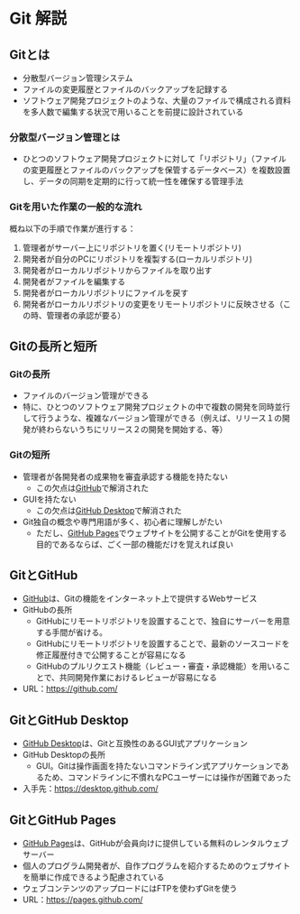 # Git 解説

## Gitとは

* 分散型バージョン管理システム
* ファイルの変更履歴とファイルのバックアップを記録する
* ソフトウェア開発プロジェクトのような、大量のファイルで構成される資料を多人数で編集する状況で用いることを前提に設計されている

### 分散型バージョン管理とは

* ひとつのソフトウェア開発プロジェクトに対して「リポジトリ」（ファイルの変更履歴とファイルのバックアップを保管するデータベース）を複数設置し、データの同期を定期的に行って統一性を確保する管理手法

### Gitを用いた作業の一般的な流れ

概ね以下の手順で作業が進行する：

  1. 管理者がサーバー上にリポジトリを置く(リモートリポジトリ)
  1. 開発者が自分のPCにリポジトリを複製する(ローカルリポジトリ)
  1. 開発者がローカルリポジトリからファイルを取り出す
  1. 開発者がファイルを編集する
  1. 開発者がローカルリポジトリにファイルを戻す
  1. 開発者がローカルリポジトリの変更をリモートリポジトリに反映させる（この時、管理者の承認が要る）

## Gitの長所と短所

### Gitの長所

* ファイルのバージョン管理ができる
* 特に、ひとつのソフトウェア開発プロジェクトの中で複数の開発を同時並行して行うような、複雑なバージョン管理ができる（例えば、リリース１の開発が終わらないうちにリリース２の開発を開始する、等）

### Gitの短所

* 管理者が各開発者の成果物を審査承認する機能を持たない
  * この欠点は[GitHub](github.md)で解消された
* GUIを持たない
  * この欠点は[GitHub Desktop](githubdesktop.md)で解消された
* Git独自の概念や専門用語が多く、初心者に理解しがたい
  * ただし、[GitHub Pages](githubpages.md)でウェブサイトを公開することがGitを使用する目的であるならば、ごく一部の機能だけを覚えれば良い

## GitとGitHub

* [GitHub](github.md)は、Gitの機能をインターネット上で提供するWebサービス
* GitHubの長所
  * GitHubにリモートリポジトリを設置することで、独自にサーバーを用意する手間が省ける。
  * GitHubにリモートリポジトリを設置することで、最新のソースコードを修正履歴付きで公開することが容易になる
  * GitHubのプルリクエスト機能（レビュー・審査・承認機能）を用いることで、共同開発作業におけるレビューが容易になる
* URL：https://github.com/

## GitとGitHub Desktop

* [GitHub Desktop](githubdesktop.md)は、Gitと互換性のあるGUI式アプリケーション
* GitHub Desktopの長所
  * GUI。Gitは操作画面を持たないコマンドライン式アプリケーションであるため、コマンドラインに不慣れなPCユーザーには操作が困難であった
* 入手先：https://desktop.github.com/

## GitとGitHub Pages

* [GitHub Pages](githubpages.md)は、GitHubが会員向けに提供している無料のレンタルウェブサーバー
* 個人のプログラム開発者が、自作プログラムを紹介するためのウェブサイトを簡単に作成できるよう配慮されている
* ウェブコンテンツのアップロードにはFTPを使わずGitを使う
* URL：https://pages.github.com/
